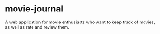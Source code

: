 # movie-journal

A web application for movie enthusiasts who want to keep track of movies, as well as rate and review them.
